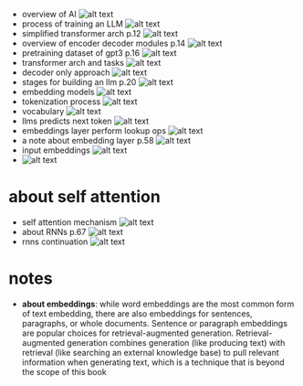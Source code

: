 * overview of AI ![alt text](images/ai_overview.png)
* process of training an LLM ![alt text](images/train_llm.png)
* simplified transformer arch p.12 ![alt text](images/simplified_trans.png)
* overview of encoder decoder modules p.14 ![alt text](images/enc_dec.png)
* pretraining dataset of gpt3 p.16 ![alt text](images/gpt3_pre_ds.png)
* transformer arch and tasks ![alt text](images/trans_task.png)
* decoder only approach ![alt text](images/decoder_only.png)
* stages for building an llm p.20 ![alt text](images/build_stages_llms.png)
* embedding models ![alt text](images/embeddings.png)
* tokenization process ![alt text](images/tokenization_proc.png)
* vocabulary ![alt text](images/vocab.png)
* llms predicts next token ![alt text](images/predict_n_tok.png)
* embeddings layer perform lookup ops ![alt text](images/embedding_lookup.png)
* a note about embedding layer p.58 ![alt text](images/embedding_note.png)
* input embeddings ![alt text](images/input_embed.png)
* ![alt text](images/embedding_pipeline.png)

# about self attention
* self attention mechanism ![alt text](images/self_attention.png)
* about RNNs p.67 ![alt text](images/rnns.png)
* rnns continuation ![alt text](images/rnns_cont.png)


# notes
* **about embeddings**: while word embeddings are the most common form of text embedding, there are also
embeddings for sentences, paragraphs, or whole documents. Sentence or paragraph
embeddings are popular choices for retrieval-augmented generation. Retrieval-augmented
generation combines generation (like producing text) with retrieval (like searching an
external knowledge base) to pull relevant information when generating text, which is a
technique that is beyond the scope of this book